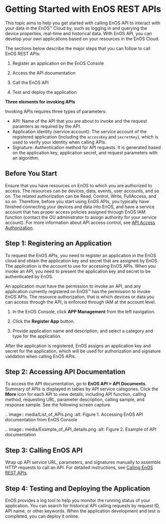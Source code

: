 # Getting Started with EnOS REST APIs

This topic aims to help you get started with calling EnOS API to interact with your data in the EnOS™ Cloud by, such as logging in and querying the device properties, real-time and historical data. With EnOS API, you can develop your own applications based on your resources in the EnOS Cloud.

The sections below describe the major steps that you can follow to call EnOS REST APIs:

1. Register an application on the EnOS Console

2. Access the API documentation

3. Call the EnOS API

4. Test and deploy the application

**Three elements for invoking APIs**

Invoking APIs requires three types of parameters:

- API: Name of the API that you are about to invoke and the request paramters as required by the API.
- Application identity (service account): The service account of the registered application (including the `accessKey` and `secretKey`), which is used to verify your identity when calling APIs.
- Signature: Authentication method for API requests. It is generated based on the application key, application secret, and request parameters with an algorithm.

## Before You Start

Ensure that you have resources on EnOS to which you are authorized to access. The resources can be devices, data, events, user accounts, and so on. The related authorization can be Read, Control, Write, FullAccess, and so on. Therefore, before you start using EnOS APIs, you typically have finished connecting your devices and data into EnOS, and have a service account that has proper access policies assigned through EnOS IAM function (contact the OU administrator to assign authority for your service account). For more information about API access control, see [API Access Authorization](api_authorization_list).

## Step 1: Registering an Application

To request the EnOS APIs, you need to register an application in the EnOS cloud and obtain the application key and secret that are assigned by EnOS. The application is the account to use for accessing EnOS APIs. When you invoke an API, you need to present the application key and secret to be authenticated by EnOS.

An application must have the permission to invoke an API, and any application currently registered on EnOS™ has the permission to invoke EnOS APIs. The resource authorization, that is which devices or data you can access through the API, is enforced through IAM at the account level.

1. In the EnOS Console, click **APP Management** from the left navigation.

2. Click the **Register App** button.

3. Provide application name and description, and select a category and type for the application.

After the application is registered, EnOS assigns an application key and secret for the application, which will be used for authorization and signature validation when calling EnOS APIs.

## Step 2: Accessing API Documentation

To access the API documentation, go to **EnOS API > API Documents**. Summary of APIs is displayed in tables by API service categories. Click the **More** icon for each API to view details, including API function, calling method, requesting URL, parameter description, calling sample, and response sample. See the following screen capture.

.. image:: media/List_of_APIs.png
   :alt: Figure 1. Accessing EnOS API documentation from EnOS Console


.. image:: media/Example_of_API_details.png
   :alt: Figure 2. Example of API documentation


## Step 3: Calling EnOS API

 Wrap up API service URL, parameters, and signatures manually to assemble HTTP requests to call an API. For detailed instructions, see [Calling EnOS REST APIs](call_enos_api).

## Step 4: Testing and Deploying the Application

EnOS provides a log tool to help you monitor the running status of your application. You can search for historical API calling requests by request ID, API name, or other keywords. When the application development and test is completed, you can deploy it online.

